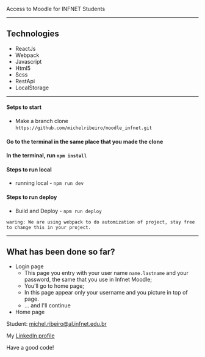 
Access to Moodle for INFNET Students

---

## Technologies
* ReactJs
* Webpack
* Javascript
* Html5
* Scss
* RestApi
* LocalStorage
---

#### Setps to start
* Make a branch clone ```https://github.com/michelribeiro/moodle_infnet.git```

#### Go to the terminal in the same place that you made the clone

#### In the terminal, run `npm install`

#### Steps to run local

* running local - 
`npm run dev`

#### Steps to run deploy

* Build and Deploy - 
`npm run deploy`

```
waring: We are using webpack to do automization of project, stay free to change this in your project. 
```

---

## What has been done so far?

* Login page
    * This page you entry with your user name `name.lastname` and your password, the same that you use in Infnet Moodle;
    * You'll go to home page;
    * In this page appear only your username and you picture in top of page.
    * ... and I'll continue
* Home page


Student: [michel.ribeiro@al.infnet.edu.br](mailto:michel.ribeiro@al.infnet.edu.br)

My [LinkedIn profile](https://www.linkedin.com/in/michelribeiro/)

Have a good code!
